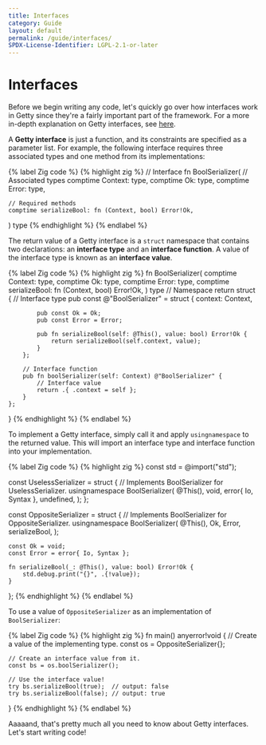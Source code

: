 ```yaml
---
title: Interfaces
category: Guide
layout: default
permalink: /guide/interfaces/
SPDX-License-Identifier: LGPL-2.1-or-later
---
```


# Interfaces

Before we begin writing any code, let's quickly go over how interfaces work in Getty since they're a fairly important part of the framework.
For a more in-depth explanation on Getty interfaces, see [here]().

A __Getty interface__ is just a function, and its constraints are specified as a parameter list. For example, the following interface requires three associated types and one method from its implementations:

{% label Zig code %}
{% highlight zig %}
// Interface
fn BoolSerializer(
    // Associated types
    comptime Context: type,
    comptime Ok: type,
    comptime Error: type,

    // Required methods
    comptime serializeBool: fn (Context, bool) Error!Ok,
) type
{% endhighlight %}
{% endlabel %}

The return value of a Getty interface is a `struct` namespace that contains two declarations: an __interface type__ and an __interface function__. A value of the interface type is known as an __interface value__.

{% label Zig code %}
{% highlight zig %}
fn BoolSerializer(
    comptime Context: type,
    comptime Ok: type,
    comptime Error: type,
    comptime serializeBool: fn (Context, bool) Error!Ok,
) type
    // Namespace
    return struct {
        // Interface type
        pub const @"BoolSerializer" = struct {
            context: Context,

            pub const Ok = Ok;
            pub const Error = Error;

            pub fn serializeBool(self: @This(), value: bool) Error!Ok {
                return serializeBool(self.context, value);
            }
        };

        // Interface function
        pub fn boolSerializer(self: Context) @"BoolSerializer" {
            // Interface value
            return .{ .context = self };
        }
    };
}
{% endhighlight %}
{% endlabel %}

To implement a Getty interface, simply call it and apply `usingnamespace` to the returned value. This will import an interface type and interface function into your implementation.

{% label Zig code %}
{% highlight zig %}
const std = @import("std");

const UselessSerializer = struct {
    // Implements BoolSerializer for UselessSerializer.
    usingnamespace BoolSerializer(
        @This(),
        void,
        error{ Io, Syntax },
        undefined,
    );
};

const OppositeSerializer = struct {
    // Implements BoolSerializer for OppositeSerializer.
    usingnamespace BoolSerializer(
        @This(),
        Ok,
        Error,
        serializeBool,
    );

    const Ok = void;
    const Error = error{ Io, Syntax };

    fn serializeBool(_: @This(), value: bool) Error!Ok {
        std.debug.print("{}", .{!value});
    }
};
{% endhighlight %}
{% endlabel %}

To use a value of `OppositeSerializer` as an implementation of `BoolSerializer`:

{% label Zig code %}
{% highlight zig %}
fn main() anyerror!void {
    // Create a value of the implementing type.
    const os = OppositeSerializer{};

    // Create an interface value from it.
    const bs = os.boolSerializer();

    // Use the interface value!
    try bs.serializeBool(true);  // output: false
    try bs.serializeBool(false); // output: true
}
{% endhighlight %}
{% endlabel %}

Aaaaand, that's pretty much all you need to know about Getty interfaces. Let's start writing code!
